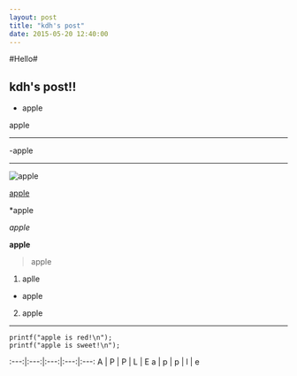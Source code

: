 ```yaml
---
layout: post
title: "kdh's post"
date: 2015-05-20 12:40:00
---
```


#Hello#


## kdh's post!! ##


- apple


apple


---
-apple


***

![apple](http://postfiles6.naver.net/20150201_229/fjkdkpt321_14227910675676p6Et_JPEG/2.jpg?type=w1)


[apple](endic.naver.com/enkrEntry.nhn?sLn=kr&entryId=c7e44543765f4d99ad79709c3146253c)

*apple


*apple*


**apple**


>apple


1. aplle
* apple

2. apple


*********

```
printf("apple is red!\n");
printf("apple is sweet!\n");
```


:---:|:---:|:---:|:---:|:---:
A | P | P | L | E
a | p | p | l | e



